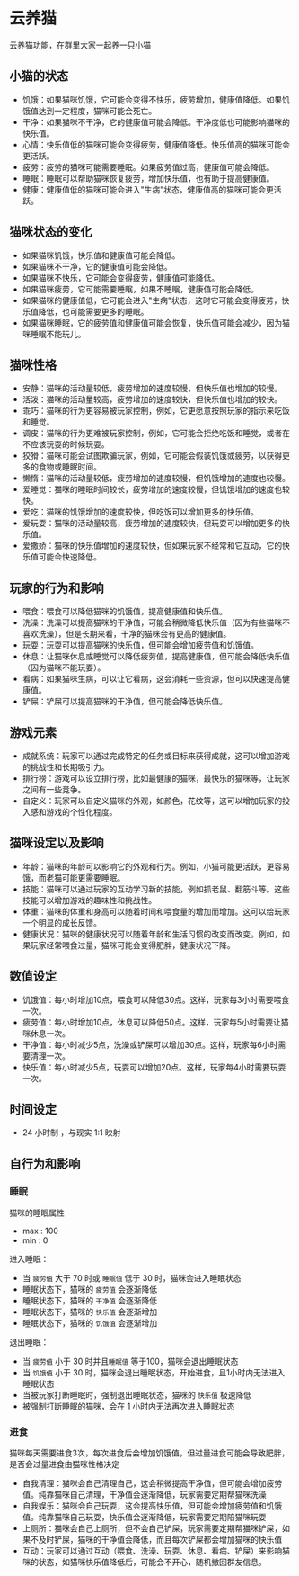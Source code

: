 # 云养猫

云养猫功能，在群里大家一起养一只小猫

## 小猫的状态

- 饥饿：如果猫咪饥饿，它可能会变得不快乐，疲劳增加，健康值降低。如果饥饿值达到一定程度，猫咪可能会死亡。
- 干净：如果猫咪不干净，它的健康值可能会降低。干净度低也可能影响猫咪的快乐值。
- 心情：快乐值低的猫咪可能会变得疲劳，健康值降低。快乐值高的猫咪可能会更活跃。
- 疲劳：疲劳的猫咪可能需要睡眠。如果疲劳值过高，健康值可能会降低。
- 睡眠：睡眠可以帮助猫咪恢复疲劳，增加快乐值，也有助于提高健康值。
- 健康：健康值低的猫咪可能会进入"生病"状态，健康值高的猫咪可能会更活跃。

## 猫咪状态的变化

- 如果猫咪饥饿，快乐值和健康值可能会降低。
- 如果猫咪不干净，它的健康值可能会降低。
- 如果猫咪不快乐，它可能会变得疲劳，健康值可能降低。
- 如果猫咪疲劳，它可能需要睡眠，如果不睡眠，健康值可能会降低。
- 如果猫咪的健康值低，它可能会进入"生病"状态，这时它可能会变得疲劳，快乐值降低，也可能需要更多的睡眠。
- 如果猫咪睡眠，它的疲劳值和健康值可能会恢复，快乐值可能会减少，因为猫咪睡眠不能玩儿。

## 猫咪性格

- 安静：猫咪的活动量较低，疲劳增加的速度较慢，但快乐值也增加的较慢。
- 活泼：猫咪的活动量较高，疲劳增加的速度较快，但快乐值也增加的较快。
- 乖巧：猫咪的行为更容易被玩家控制，例如，它更愿意按照玩家的指示来吃饭和睡觉。
- 调皮：猫咪的行为更难被玩家控制，例如，它可能会拒绝吃饭和睡觉，或者在不应该玩耍的时候玩耍。
- 狡猾：猫咪可能会试图欺骗玩家，例如，它可能会假装饥饿或疲劳，以获得更多的食物或睡眠时间。
- 懒惰：猫咪的活动量较低，疲劳增加的速度较慢，但饥饿增加的速度也较慢。
- 爱睡觉：猫咪的睡眠时间较长，疲劳增加的速度较慢，但饥饿增加的速度也较快。
- 爱吃：猫咪的饥饿增加的速度较快，但吃饭可以增加更多的快乐值。
- 爱玩耍：猫咪的活动量较高，疲劳增加的速度较快，但玩耍可以增加更多的快乐值。
- 爱撒娇：猫咪的快乐值增加的速度较快，但如果玩家不经常和它互动，它的快乐值可能会快速降低。

## 玩家的行为和影响

- 喂食：喂食可以降低猫咪的饥饿值，提高健康值和快乐值。
- 洗澡：洗澡可以提高猫咪的干净值，可能会稍微降低快乐值（因为有些猫咪不喜欢洗澡），但是长期来看，干净的猫咪会有更高的健康值。
- 玩耍：玩耍可以提高猫咪的快乐值，但可能会增加疲劳值和饥饿值。
- 休息：让猫咪休息或睡觉可以降低疲劳值，提高健康值，但可能会降低快乐值（因为猫咪不能玩耍）。
- 看病：如果猫咪生病，可以让它看病，这会消耗一些资源，但可以快速提高健康值。
- 铲屎：铲屎可以提高猫咪的干净值，但可能会降低快乐值。

## 游戏元素

- 成就系统：玩家可以通过完成特定的任务或目标来获得成就，这可以增加游戏的挑战性和长期吸引力。
- 排行榜：游戏可以设立排行榜，比如最健康的猫咪，最快乐的猫咪等，让玩家之间有一些竞争。
- 自定义：玩家可以自定义猫咪的外观，如颜色，花纹等，这可以增加玩家的投入感和游戏的个性化程度。

## 猫咪设定以及影响

- 年龄：猫咪的年龄可以影响它的外观和行为。例如，小猫可能更活跃，更容易饿，而老猫可能更需要睡眠。
- 技能：猫咪可以通过玩家的互动学习新的技能，例如抓老鼠、翻筋斗等。这些技能可以增加游戏的趣味性和挑战性。
- 体重：猫咪的体重和身高可以随着时间和喂食量的增加而增加。这可以给玩家一个明显的成长反馈。
- 健康状况：猫咪的健康状况可以随着年龄和生活习惯的改变而改变。例如，如果玩家经常喂食过量，猫咪可能会变得肥胖，健康状况下降。

## 数值设定

- 饥饿值：每小时增加10点，喂食可以降低30点。这样，玩家每3小时需要喂食一次。
- 疲劳值：每小时增加10点，休息可以降低50点。这样，玩家每5小时需要让猫咪休息一次。
- 干净值：每小时减少5点，洗澡或铲屎可以增加30点。这样，玩家每6小时需要清理一次。
- 快乐值：每小时减少5点，玩耍可以增加20点。这样，玩家每4小时需要玩耍一次。

## 时间设定

- 24 小时制 ，与现实 1:1 映射

## 自行为和影响

### 睡眠

猫咪的睡眠属性

- max : 100
- min : 0

进入睡眠：

- 当 `疲劳值` 大于 70 时或 `睡眠值` 低于 30 时，猫咪会进入睡眠状态
- 睡眠状态下，猫咪的 `疲劳值` 会逐渐降低
- 睡眠状态下，猫咪的 `干净值` 会逐渐降低
- 睡眠状态下，猫咪的 `快乐值` 会逐渐增加
- 睡眠状态下，猫咪的 `饥饿值` 会逐渐增加

退出睡眠：

- 当 `疲劳值` 小于 30 时并且`睡眠值` 等于100，猫咪会退出睡眠状态
- 当 `饥饿值` 小于 30 时，猫咪会退出睡眠状态，开始进食，且1小时内无法进入睡眠状态
- 当被玩家打断睡眠时，强制退出睡眠状态，猫咪的 `快乐值` 极速降低
- 被强制打断睡眠的猫咪，会在 1 小时内无法再次进入睡眠状态

### 进食

猫咪每天需要进食3次，每次进食后会增加饥饿值，但过量进食可能会导致肥胖，是否会过量进食由猫咪性格决定

- 自我清理：猫咪会自己清理自己，这会稍微提高干净值，但可能会增加疲劳值。纯靠猫咪自己清理，干净值会逐渐降低，玩家需要定期帮猫咪洗澡
- 自我娱乐：猫咪会自己玩耍，这会提高快乐值，但可能会增加疲劳值和饥饿值。纯靠猫咪自己玩耍，快乐值会逐渐降低，玩家需要定期陪猫咪玩耍
- 上厕所：猫咪会自己上厕所，但不会自己铲屎，玩家需要定期帮猫咪铲屎，如果不及时铲屎，猫咪的干净值会降低，而且每次铲屎都会增加猫咪的快乐值
- 互动：玩家可以通过互动（喂食、洗澡、玩耍、休息、看病、铲屎）来影响猫咪的状态，如猫咪快乐值降低后，可能会不开心，随机撤回群友信息。
